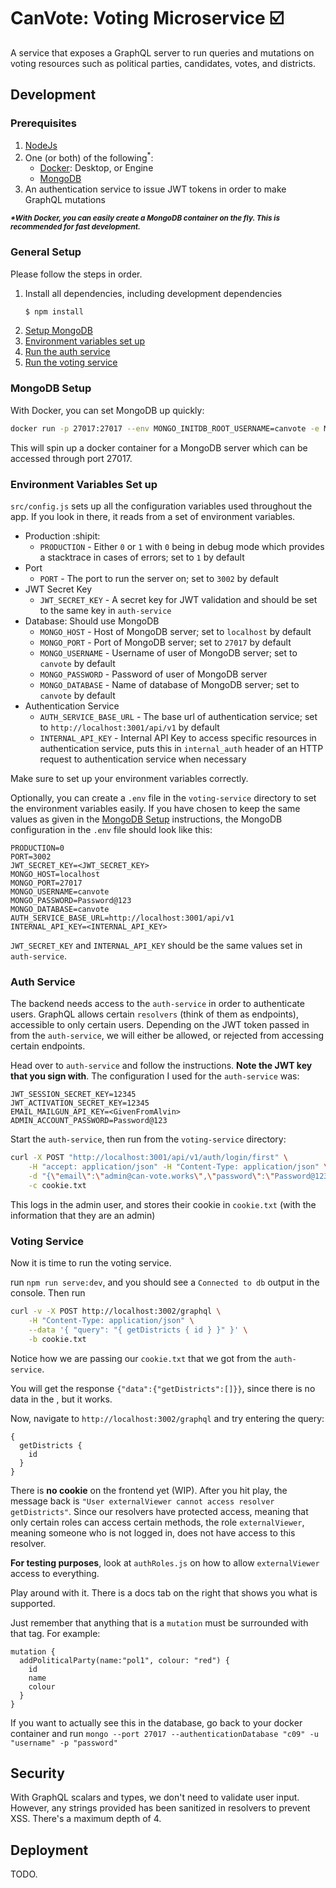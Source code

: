 # CanVote: Voting Microservice :ballot_box_with_check:

A service that exposes a GraphQL server to run queries and mutations on voting resources such as political parties, candidates, votes, and districts.

## Development

### Prerequisites

1. [NodeJs](https://nodejs.org/)
2. One (or both) of the following<sup>*</sup>:
    - [Docker](https://www.docker.com): Desktop, or Engine
    - [MongoDB](https://www.mongodb.com/download-center/community)
3. An authentication service to issue JWT tokens in order to make GraphQL mutations

<small>***\*With Docker, you can easily create a MongoDB container on the fly. This is recommended for fast development.***</small>

### General Setup

Please follow the steps in order.

1. Install all dependencies, including development dependencies
    ```bash
    $ npm install
    ```
2. [Setup MongoDB](#mongodb-setup)
3. [Environment variables set up](#environment-variables-set-up)
4. [Run the auth service](#auth-service)
5. [Run the voting service](#voting-service)


### MongoDB Setup

With Docker, you can set MongoDB up quickly:

```bash
docker run -p 27017:27017 --env MONGO_INITDB_ROOT_USERNAME=canvote -e MONGO_INITDB_ROOT_PASSWORD=Password@123 -e MONGO_INITDB_DATABASE=canvote --name canvote-vote --detach mongo
```
This will spin up a docker container for a MongoDB server which can be accessed through port 27017.

### Environment Variables Set up

`src/config.js` sets up all the configuration variables used throughout the app. If you look in there, it reads from a set of environment variables.

- Production :shipit:
    - `PRODUCTION` - Either `0` or `1` with `0` being in debug mode which provides a stacktrace in cases of errors; set to `1` by default
- Port
    - `PORT` - The port to run the server on; set to `3002` by default
- JWT Secret Key
    - `JWT_SECRET_KEY` - A secret key for JWT validation and should be set to the same key in `auth-service`
- Database: Should use MongoDB
    - `MONGO_HOST` - Host of MongoDB server; set to `localhost` by default
    - `MONGO_PORT` - Port of MongoDB server; set to `27017` by default
    - `MONGO_USERNAME` - Username of user of MongoDB server; set to `canvote` by default
    - `MONGO_PASSWORD` - Password of user of MongoDB server
    - `MONGO_DATABASE` - Name of database of MongoDB server; set to `canvote` by default
- Authentication Service
    - `AUTH_SERVICE_BASE_URL` - The base url of authentication service; set to `http://localhost:3001/api/v1` by default
    - `INTERNAL_API_KEY` - Internal API Key to access specific resources in authentication service, puts this in `internal_auth` header of an HTTP request to authentication service when necessary

Make sure to set up your environment variables correctly.

Optionally, you can create a `.env` file in the `voting-service` directory to set the environment variables easily. If you have chosen to keep the same values as given in the [MongoDB Setup](#mongodb-setup) instructions, the MongoDB configuration in the `.env` file should look like this:

```
PRODUCTION=0
PORT=3002
JWT_SECRET_KEY=<JWT_SECRET_KEY>
MONGO_HOST=localhost
MONGO_PORT=27017
MONGO_USERNAME=canvote
MONGO_PASSWORD=Password@123
MONGO_DATABASE=canvote
AUTH_SERVICE_BASE_URL=http://localhost:3001/api/v1
INTERNAL_API_KEY=<INTERNAL_API_KEY>
```

`JWT_SECRET_KEY` and `INTERNAL_API_KEY` should be the same values set in `auth-service`.

### Auth Service

The backend needs access to the `auth-service` in order to authenticate users. GraphQL allows certain `resolvers` (think of them as endpoints), accessible to only certain users. Depending on the JWT token passed in from the `auth-service`, we will either be allowed, or rejected from accessing certain endpoints.


Head over to `auth-service` and follow the instructions. **Note the JWT key that you sign with**. The configuration I used for the `auth-service` was:

```
JWT_SESSION_SECRET_KEY=12345
JWT_ACTIVATION_SECRET_KEY=12345
EMAIL_MAILGUN_API_KEY=<GivenFromAlvin>
ADMIN_ACCOUNT_PASSWORD=Password@123
```

Start the `auth-service`, then run from the ```voting-service``` directory:

```bash
curl -X POST "http://localhost:3001/api/v1/auth/login/first" \
    -H "accept: application/json" -H "Content-Type: application/json" \
    -d "{\"email\":\"admin@can-vote.works\",\"password\":\"Password@123\"}" \
    -c cookie.txt
```

This logs in the admin user, and stores their cookie in `cookie.txt` (with the information that they are an admin)

### Voting Service

Now it is time to run the voting service. 

run ```npm run serve:dev```, and you should see a `Connected to db` output in the console. Then run

```bash
curl -v -X POST http://localhost:3002/graphql \
    -H "Content-Type: application/json" \
    --data '{ "query": "{ getDistricts { id } }" }' \
    -b cookie.txt
```

Notice how we are passing our `cookie.txt` that we got from the `auth-service`.

You will get the response `{"data":{"getDistricts":[]}}`, since there is no data in the , but it works.

Now, navigate to `http://localhost:3002/graphql` and try entering the query:
```
{
  getDistricts {
    id
  }
}
```
There is **no cookie** on the frontend yet (WIP). After you hit play, the message back is `"User externalViewer cannot access resolver getDistricts"`. Since our resolvers have protected access, meaning that only certain roles can access certain methods, the role `externalViewer`, meaning someone who is not logged in, does not have access to this resolver.

**For testing purposes**, look at `authRoles.js` on how to allow `externalViewer` access to everything.

Play around with it. There is a docs tab on the right that shows you what is supported.

Just remember that anything that is a `mutation` must be surrounded with that tag. For example:

```
mutation {
  addPoliticalParty(name:"pol1", colour: "red") {
    id
    name
    colour
  }
}
```

If you want to actually see this in the database, go back to your docker container and run `mongo --port 27017 --authenticationDatabase "c09" -u "username" -p "password"`

## Security
With GraphQL scalars and types, we don't need to validate user input. However, any strings provided has been sanitized in resolvers to prevent XSS. There's a maximum depth of 4.

## Deployment

TODO.
